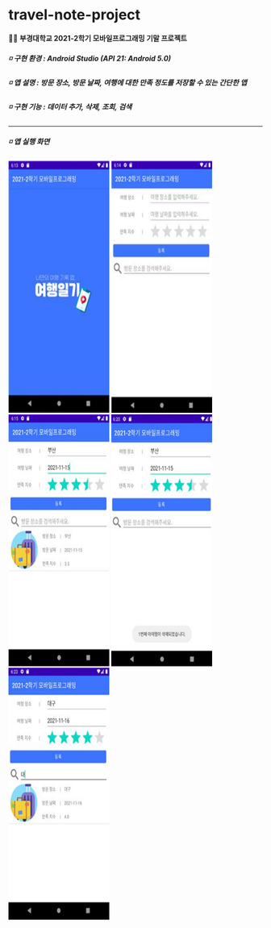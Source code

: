 # travel-note-project
👩‍💻 **부경대학교 2021-2학기 모바일프로그래밍 기말 프로젝트**
       
##### ◽ 구현 환경 : Android Studio (API 21: Android 5.0)   
##### ◽ 앱 설명 : 방문 장소, 방문 날짜, 여행에 대한 만족 정도를 저장할 수 있는 간단한 앱   
##### ◽ 구현 기능 : 데이터 추가, 삭제, 조회, 검색   
------------------ 
##### ◽ 앱 실행 화면   

<img src="image/start.jpg" width="200px" height="500px">
<img src="image/main.jpg" width="200px" height="500px">
<img src="image/add.jpg" width="200px" height="500px">
<img src="image/delete.jpg" width="200px" height="500px">
<img src="image/search.jpg" width="200px" height="500px">